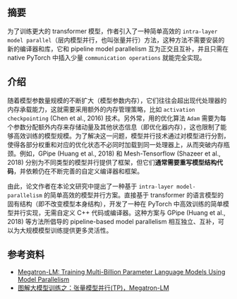 ## 摘要

为了训练更大的 transformer 模型，作者引入了一种简单高效的 `intra-layer model parallel`（层内模型并行，也叫张量并行）方法，这种方法不需要安装的新的编译器和库，它和 pipeline model parallelism 互为正交且互补，并且只需在 native PyTorch 中插入少量 `communication operations` 就能完全实现。

## 介绍

随着模型参数量规模的不断扩大（模型参数内存），它们往往会超出现代处理器的内存承载能力，这就需要采用额外的内存管理策略，比如 `activation checkpointing` (Chen et al., 2016) 技术。另外常，用的优化算法 `Adam` 需要为每个参数分配额外内存来存储动量及其他状态信息（即优化器内存），这也限制了能够高效训练的模型规模。为了解决这一问题，模型并行技术通过对模型进行分割，使得各部分权重和对应的优化状态不必同时加载到同一处理器上，从而突破内存瓶颈。例如，GPipe (Huang et al., 2018) 和 Mesh-Tensorflow (Shazeer et al., 2018) 分别为不同类型的模型并行提供了框架，但它们**通常需要重写模型结构代码**，并依赖仍在不断完善的自定义编译器和框架。

由此，论文作者在本论文研究中提出了一种基于 `intra-layer model-parallelism` 的简单高效的模型并行方案。直接基于 transformer 的语言模型的固有结构（即不改变模型本身结构），开发了一种在 PyTorch 中高效训练的简单模型并行实现，无需自定义 C++ 代码或编译器。这种方案与 GPipe (Huang et al., 2018) 等方法所倡导的 pipeline-based model parallelism 相互独立、互补，可以为大规模模型训练提供更多灵活性。

## 参考资料

- [Megatron-LM: Training Multi-Billion Parameter Language Models Using Model Parallelism](https://arxiv.org/pdf/1909.08053)
- [图解大模型训练之：张量模型并行(TP)，Megatron-LM](https://zhuanlan.zhihu.com/p/622212228)